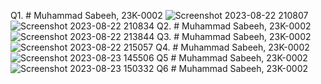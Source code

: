 Q1. # Muhammad Sabeeh, 23K-0002
![Screenshot 2023-08-22 210807](https://github.com/Sabeeh138/PfFall23/assets/142867481/89b81e91-daab-4940-bbc7-111df9770e8c)
![Screenshot 2023-08-22 210834](https://github.com/Sabeeh138/PfFall23/assets/142867481/ffb6d950-2340-4b66-9a48-4b60cc24cadc)
Q2. # Muhammad Sabeeh, 23K-0002
![Screenshot 2023-08-22 213844](https://github.com/Sabeeh138/PfFall23/assets/142867481/52c99f5d-3e8a-4ba6-8416-110dcc6df46d)
Q3. # Muhammad Sabeeh, 23K-0002
![Screenshot 2023-08-22 215057](https://github.com/Sabeeh138/PfFall23/assets/142867481/ff4ec51e-8894-4caa-b2bc-675867e86f17)
Q4. # Muhammad Sabeeh, 23K-0002
![Screenshot 2023-08-23 145506](https://github.com/Sabeeh138/PfFall23/assets/142867481/bd2ac1c5-7370-4f64-9f71-38dcf86d39f9)
Q5 # Muhammad Sabeeh, 23K-0002
![Screenshot 2023-08-23 150332](https://github.com/Sabeeh138/PfFall23/assets/142867481/12682b3e-0393-48ec-89d9-01ecdd05599d)
Q6 # Muhammad Sabeeh, 23K-0002
